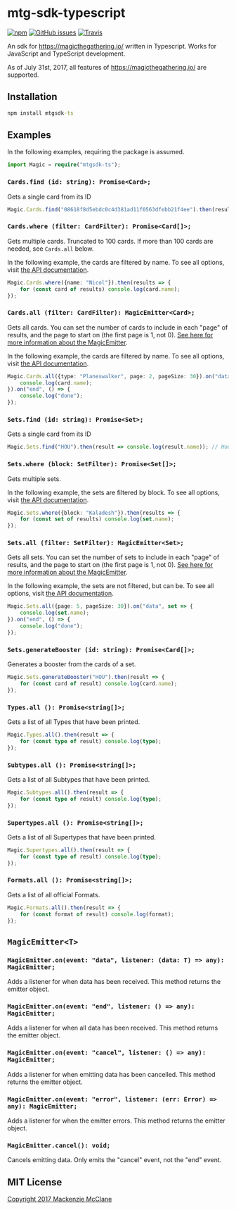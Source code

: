 # mtg-sdk-typescript
[![npm](https://img.shields.io/npm/v/mtgsdk-ts.svg?style=flat-square)](https://www.npmjs.com/package/mtgsdk-ts)
[![GitHub issues](https://img.shields.io/github/issues/aarilight/mtg-sdk-typescript.svg?style=flat-square)](https://github.com/Aarilight/mtg-sdk-typescript)
[![Travis](https://img.shields.io/travis/rust-lang/rust.svg?style=flat-square)](https://travis-ci.org/Aarilight/mtg-sdk-typescript)

An sdk for https://magicthegathering.io/ written in Typescript. Works for JavaScript and TypeScript development.

As of July 31st, 2017, all features of https://magicthegathering.io/ are supported.


## Installation

```bat
npm install mtgsdk-ts
```

## Examples
In the following examples, requiring the package is assumed.
```ts
import Magic = require("mtgsdk-ts");
```

### `Cards.find (id: string): Promise<Card>;` 

Gets a single card from its ID

```ts
Magic.Cards.find("08618f8d5ebdc0c4d381ad11f0563dfebb21f4ee").then(result => console.log(result.name)); // Blood Scrivener
```


### `Cards.where (filter: CardFilter): Promise<Card[]>;`

Gets multiple cards. Truncated to 100 cards. If more than 100 cards are needed, see `Cards.all` below.

In the following example, the cards are filtered by name. To see all options, visit [the API documentation](https://docs.magicthegathering.io/#api_v1cards_list).
```ts
Magic.Cards.where({name: "Nicol"}).then(results => {
	for (const card of results) console.log(card.name);
});
```


### `Cards.all (filter: CardFilter): MagicEmitter<Card>;`

Gets all cards. You can set the number of cards to include in each "page" of results, and the page to start on (the first page is 1, not 0). [See here for more information about the MagicEmitter](#magicemittert).

In the following example, the cards are filtered by name. To see all options, visit [the API documentation](https://docs.magicthegathering.io/#api_v1cards_list).
```ts
Magic.Cards.all({type: "Planeswalker", page: 2, pageSize: 30}).on("data", card => {
	console.log(card.name); 
}).on("end", () => {
	console.log("done");
});
```

### `Sets.find (id: string): Promise<Set>;` 

Gets a single card from its ID

```ts
Magic.Sets.find("HOU").then(result => console.log(result.name)); // Hour of Devastation
```


### `Sets.where (block: SetFilter): Promise<Set[]>;`

Gets multiple sets.

In the following example, the sets are filtered by block. To see all options, visit [the API documentation](https://docs.magicthegathering.io/#api_v1sets_list).
```ts
Magic.Sets.where({block: "Kaladesh"}).then(results => {
	for (const set of results) console.log(set.name);
});
```


### `Sets.all (filter: SetFilter): MagicEmitter<Set>;`

Gets all sets. You can set the number of sets to include in each "page" of results, and the page to start on (the first page is 1, not 0). [See here for more information about the MagicEmitter](#magicemittert).

In the following example, the sets are not filtered, but can be. To see all options, visit [the API documentation](https://docs.magicthegathering.io/#api_v1sets_list).
```ts
Magic.Sets.all({page: 5, pageSize: 30}).on("data", set => {
	console.log(set.name);
}).on("end", () => {
	console.log("done");
});
```

### `Sets.generateBooster (id: string): Promise<Card[]>;` 

Generates a booster from the cards of a set.

```ts
Magic.Sets.generateBooster("HOU").then(result => {
	for (const card of result) console.log(card.name);
});
```


### `Types.all (): Promise<string[]>;` 

Gets a list of all Types that have been printed.

```ts
Magic.Types.all().then(result => {
	for (const type of result) console.log(type);
});
```

### `Subtypes.all (): Promise<string[]>;` 

Gets a list of all Subtypes that have been printed.

```ts
Magic.Subtypes.all().then(result => {
	for (const type of result) console.log(type);
});
```

### `Supertypes.all (): Promise<string[]>;` 

Gets a list of all Supertypes that have been printed.

```ts
Magic.Supertypes.all().then(result => {
	for (const type of result) console.log(type);
});
```

### `Formats.all (): Promise<string[]>;` 

Gets a list of all official Formats.

```ts
Magic.Formats.all().then(result => {
	for (const format of result) console.log(format);
});
```

## `MagicEmitter<T>`

### `MagicEmitter.on(event: "data", listener: (data: T) => any): MagicEmitter;`

Adds a listener for when data has been received. This method returns the emitter object.

### `MagicEmitter.on(event: "end", listener: () => any): MagicEmitter;`

Adds a listener for when all data has been received. This method returns the emitter object.

### `MagicEmitter.on(event: "cancel", listener: () => any): MagicEmitter;`

Adds a listener for when emitting data has been cancelled. This method returns the emitter object.

### `MagicEmitter.on(event: "error", listener: (err: Error) => any): MagicEmitter;`

Adds a listener for when the emitter errors. This method returns the emitter object.

### `MagicEmitter.cancel(): void;`

Cancels emitting data. Only emits the "cancel" event, not the "end" event.


## MIT License

[Copyright 2017 Mackenzie McClane](./LICENSE)
